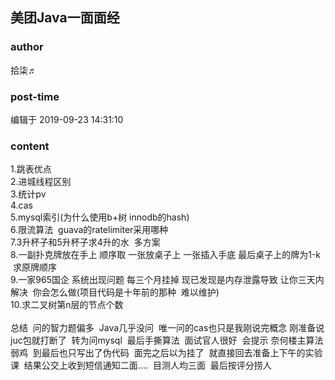 ## 美团Java一面面经
### author 
拾柒♬
### post-time 

编辑于  2019-09-23 14:31:10
### content 
<div class="post-topic-des nc-post-content">
 1.跳表优点
 <br/>
 2.进城线程区别
 <br/>
 3.统计pv
 <br/>
 4.cas
 <br/>
 5.mysql索引(为什么使用b+树 innodb的hash)
 <br/>
 6.限流算法  guava的ratelimiter采用哪种
 <br/>
 7.3升杯子和5升杯子求4升的水  多方案
 <br/>
 8.一副扑克牌放在手上 顺序取 一张放桌子上 一张插入手底 最后桌子上的牌为1-k  求原牌顺序
 <br/>
 9.一家965国企 系统出现问题 每三个月挂掉 现已发现是内存泄露导致 让你三天内解决  你会怎么做(项目代码是十年前的那种  难以维护)
 <br/>
 10.求二叉树第n层的节点个数
 <br/>
 <br/>
 总结  问的智力题偏多  Java几乎没问  唯一问的cas也只是我刚说完概念 刚准备说juc包就打断了  转为问mysql  最后手撕算法  面试官人很好  会提示 奈何楼主算法弱鸡  到最后也只写出了伪代码  面完之后以为挂了  就直接回去准备上下午的实验课  结果公交上收到短信通知二面....  目测人均三面  最后按评分捞人
</div>
